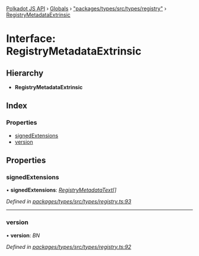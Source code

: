 [Polkadot JS API](../README.md) › [Globals](../globals.md) › ["packages/types/src/types/registry"](../modules/_packages_types_src_types_registry_.md) › [RegistryMetadataExtrinsic](_packages_types_src_types_registry_.registrymetadataextrinsic.md)

# Interface: RegistryMetadataExtrinsic

## Hierarchy

* **RegistryMetadataExtrinsic**

## Index

### Properties

* [signedExtensions](_packages_types_src_types_registry_.registrymetadataextrinsic.md#signedextensions)
* [version](_packages_types_src_types_registry_.registrymetadataextrinsic.md#version)

## Properties

###  signedExtensions

• **signedExtensions**: *[RegistryMetadataText](_packages_types_src_types_registry_.registrymetadatatext.md)[]*

*Defined in [packages/types/src/types/registry.ts:93](https://github.com/polkadot-js/api/blob/5a90da5df8/packages/types/src/types/registry.ts#L93)*

___

###  version

• **version**: *BN*

*Defined in [packages/types/src/types/registry.ts:92](https://github.com/polkadot-js/api/blob/5a90da5df8/packages/types/src/types/registry.ts#L92)*
